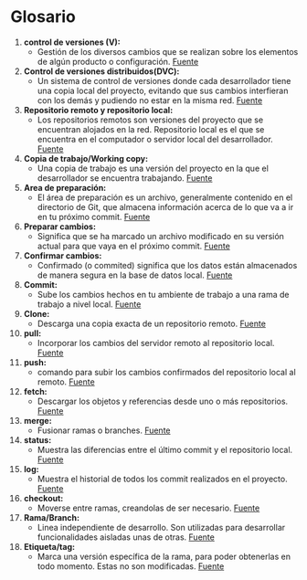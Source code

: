 # Glosario
1. __control de versiones (V):__
     * Gestión de los diversos cambios que  se realizan sobre los elementos de algún producto o configuración. 
 [Fuente](https://es.wikipedia.org/wiki/Programas_para_control_de_versiones)
2. __Control de versiones distribuidos(DVC):__
     * Un sistema de control de versiones donde cada desarrollador tiene una copia local del proyecto, evitando que sus cambios interfieran con los demás y pudiendo no estar en la misma red. 
[Fuente](https://es.wikipedia.org/wiki/Control_de_versiones_distribuido])
3. __Repositorio remoto y repositorio local:__
     * Los repositorios remotos son versiones del proyecto que se encuentran alojados en la red. 
 Repositorio local es el que se encuentra en el computador o servidor local del desarrollador.
 [Fuente](https://git-scm.com/book/es/v1/Fundamentos-de-Git-Trabajando-con-repositorios-remotos)
 4. __Copia de trabajo/Working copy:__
     * Una copia de trabajo es una versión del proyecto en la que el desarrollador se encuentra trabajando. 
 [Fuente](https://stackoverflow.com/a/581244)
 5. __Area de preparación:__
     * El área de preparación es un archivo, generalmente contenido en el directorio de Git, que almacena información acerca de lo que va a ir en tu próximo commit.
 [Fuente](https://git-scm.com/book/es/v1/Empezando-Fundamentos-de-Git)
 6. __Preparar cambios:__
     * Significa que se ha marcado un archivo modificado en su versión actual para que vaya en el próximo commit.
 [Fuente](https://git-scm.com/book/es/v1/Empezando-Fundamentos-de-Git)
 7. __Confirmar cambios:__
     * Confirmado (o commited) significa que los datos están almacenados de manera segura en la base de datos local. 
 [Fuente](https://git-scm.com/book/es/v1/Empezando-Fundamentos-de-Git)
 8. __Commit:__
     * Sube los cambios hechos en tu ambiente de trabajo a una rama de trabajo a nivel local.
 [Fuente](https://es.stackoverflow.com/questions/28344/cu%C3%A1l-es-la-diferencia-entre-commit-y-push-en-git)
 9. __Clone:__
     * Descarga una copia exacta de un repositorio remoto.
 [Fuente](https://git-scm.com/book/es/v2/Fundamentos-de-Git-Obteniendo-un-repositorio-Git)
 10. __pull:__
     * Incorporar los cambios del servidor remoto al repositorio local.
 [Fuente](https://git-scm.com/docs/git-pull)
 11. __push:__
     * comando para subir los cambios confirmados del repositorio local al remoto.
 [Fuente](https://git-scm.com/docs/git-push)
 12. __fetch:__
     * Descargar los objetos y referencias desde uno o más repositorios. 
 [Fuente](https://es.stackoverflow.com/questions/245/cu%C3%A1l-es-la-diferencia-entre-pull-y-fetch-en-git)
 13. __merge:__
     * Fusionar ramas o branches.
 [Fuente](https://git-scm.com/book/es/v1/Ramificaciones-en-Git-Procedimientos-b%C3%A1sicos-para-ramificar-y-fusionar)
 14. __status:__
     * Muestra las diferencias entre el último commit y el repositorio local.
 [Fuente](https://git-scm.com/docs/git-status)
 15. __log:__
     * Muestra el historial de todos los commit realizados en el proyecto.
 [Fuente](https://git-scm.com/docs/git-log)
 16. __checkout:__
     * Moverse entre ramas, creandolas de ser necesario.
 [Fuente](https://git-scm.com/docs/git-checkout)
 17. __Rama/Branch:__
     * Linea independiente de desarrollo. Son utilizadas para desarrollar funcionalidades aisladas unas de otras. 
[Fuente](http://rogerdudler.github.io/git-guide/index.es.html)
 18. __Etiqueta/tag:__
     * Marca una versión específica de la rama, para poder obtenerlas en todo momento. Estas no son modificadas.
 [Fuente](https://www.atlassian.com/git/tutorials/inspecting-a-repository/git-tag)



